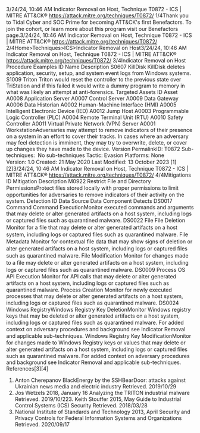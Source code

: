 3/24/24, 10:46 AM Indicator Removal on Host, Technique T0872 - ICS | MITRE ATT&CK®
https://attack.mitre.org/techniques/T0872/ 1/4Thank you to Tidal Cyber and SOC Prime for becoming ATT&CK's ﬁrst Benefactors. To join the cohort, or learn more about this program visit our
Benefactors page.3/24/24, 10:46 AM Indicator Removal on Host, Technique T0872 - ICS | MITRE ATT&CK®
https://attack.mitre.org/techniques/T0872/ 2/4Home>Techniques>ICS>Indicator Removal on Host3/24/24, 10:46 AM Indicator Removal on Host, Technique T0872 - ICS | MITRE ATT&CK®
https://attack.mitre.org/techniques/T0872/ 3/4Indicator Removal on Host
Procedure Examples
ID Name Description
S0607 KillDisk KillDisk deletes application, security, setup, and system event logs from Windows systems. 
S1009 Triton Triton would reset the controller to the previous state over TriStation and if this failed it would write a dummy
program to memory in what was likely an attempt at anti-forensics. 
Targeted Assets
ID Asset
A0008 Application Server
A0007 Control Server
A0009 Data Gateway
A0006 Data Historian
A0002 Human-Machine Interface (HMI)
A0005 Intelligent Electronic Device (IED)
A0012 Jump Host
A0003 Programmable Logic Controller (PLC)
A0004 Remote Terminal Unit (RTU)
A0010 Safety Controller
A0011 Virtual Private Network (VPN) Server
A0001 WorkstationAdversaries may attempt to remove indicators of their presence on a system in an effort to cover their tracks. In cases where an adversary
may feel detection is imminent, they may try to overwrite, delete, or cover up changes they have made to the device.
Version PermalinkID: T0872
Sub-techniques:  No sub-techniques
 
Tactic: Evasion
 
Platforms: None
Version: 1.0
Created: 21 May 2020
Last Modiﬁed: 13 October 2023
[1]
[2]3/24/24, 10:46 AM Indicator Removal on Host, Technique T0872 - ICS | MITRE ATT&CK®
https://attack.mitre.org/techniques/T0872/ 4/4Mitigations
ID Mitigation Description
M0922 Restrict File and Directory
PermissionsProtect ﬁles stored locally with proper permissions to limit opportunities for adversaries to
remove indicators of their activity on the system. 
Detection
ID Data Source Data Component Detects
DS0017 Command Command
ExecutionMonitor executed commands and arguments that may delete or alter generated
artifacts on a host system, including logs or captured ﬁles such as quarantined
malware.
DS0022 File File Deletion Monitor for a ﬁle that may delete or alter generated artifacts on a host system,
including logs or captured ﬁles such as quarantined malware.
File Metadata Monitor for contextual ﬁle data that may show signs of deletion or alter generated
artifacts on a host system, including logs or captured ﬁles such as quarantined
malware.
File Modiﬁcation Monitor for changes made to a ﬁle may delete or alter generated artifacts on a
host system, including logs or captured ﬁles such as quarantined malware.
DS0009 Process OS API Execution Monitor for API calls that may delete or alter generated artifacts on a host system,
including logs or captured ﬁles such as quarantined malware.
Process Creation Monitor for newly executed processes that may delete or alter generated artifacts
on a host system, including logs or captured ﬁles such as quarantined malware.
DS0024 Windows RegistryWindows Registry
Key DeletionMonitor Windows registry keys that may be deleted or alter generated artifacts on
a host system, including logs or captured ﬁles such as quarantined malware. For
added context on adversary procedures and background see Indicator Removal
and applicable sub-techniques.
Windows Registry
Key ModiﬁcationMonitor for changes made to Windows Registry keys or values that may delete or
alter generated artifacts on a host system, including logs or captured ﬁles such as
quarantined malware. For added context on adversary procedures and background
see Indicator Removal and applicable sub-techniques.
References[3][4]
1. Anton Cherepanov BlackEnergy by the SSHBearDoor: attacks
against Ukrainian news media and electric industry Retrieved.
2019/10/29
2. Jos Wetzels 2018, January 16 Analyzing the TRITON
industrial malware Retrieved. 2019/10/223. Keith Stouffer 2015, May Guide to Industrial Control Systems
(ICS) Security Retrieved. 2018/03/28
4. National Institute of Standards and Technology 2013, April
Security and Privacy Controls for Federal Information Systems
and Organizations Retrieved. 2020/09/17